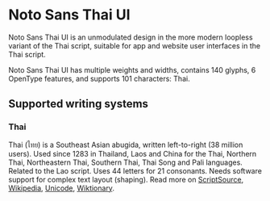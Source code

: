 
# Noto Sans Thai UI

Noto Sans Thai UI is an unmodulated design in the more modern loopless variant of the Thai script, suitable for app and website user interfaces in the Thai script. 

Noto Sans Thai UI has multiple weights and widths, contains 140 glyphs, 6 OpenType features, and supports 101 characters: Thai.


## Supported writing systems


### Thai

Thai (ไทย) is a Southeast Asian abugida, written left-to-right (38 million users). Used since 1283 in Thailand, Laos and China for the Thai, Northern Thai, Northeastern Thai, Southern Thai, Thai Song and Pali languages. Related to the Lao script. Uses 44 letters for 21 consonants. Needs software support for complex text layout (shaping). Read more on [ScriptSource](https://scriptsource.org/scr/Thai), [Wikipedia](https://en.wikipedia.org/wiki/ISO_15924:Thai), [Unicode](https://www.unicode.org/versions/Unicode13.0.0/ch16.pdf#G46485), [Wiktionary](https://en.wiktionary.org/wiki/Category:Thai_script).

